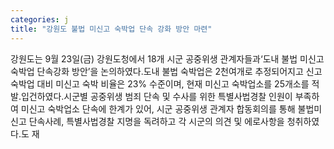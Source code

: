 ```yaml
---
categories: j
title: "강원도 불법 미신고 숙박업 단속 강화 방안 마련"
---
```

강원도는 9월 23일(금) 강원도청에서 18개 시군 공중위생 관계자들과&lsquo;도내 불법 미신고 숙박업 단속강화 방안&rsquo;을 논의하였다.도내 불법 숙박업은 2천여개로 추정되어지고 신고숙박업 대비 미신고 숙박 비율은 23% 수준이며, 현재 미신고 숙박업소를 25개소를 적발․입건하였다.시군별 공중위생 범죄 단속 및 수사를 위한 특별사법경찰 인원이 부족하여 미신고 숙박업소 단속에 한계가 있어, 시군 공중위생 관계자 합동회의를 통해 불법미신고 단속사례, 특별사법경찰 지명을 독려하고 각 시군의 의견 및 에로사항을 청취하였다.도 재